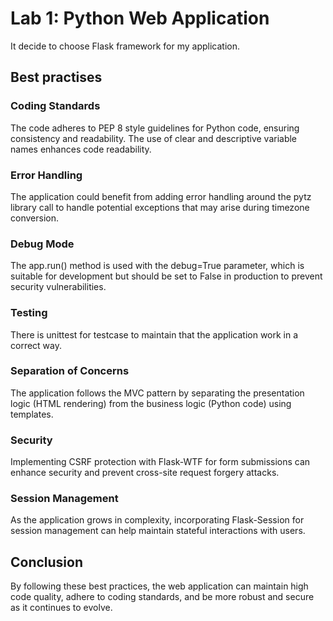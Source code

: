 # Lab 1: Python Web Application

It decide to choose Flask framework for my application.

## Best practises

### Coding Standards
The code adheres to PEP 8 style guidelines for Python code, ensuring consistency and readability. The use of clear and descriptive variable names enhances code readability.

### Error Handling
The application could benefit from adding error handling around the pytz library call to handle potential exceptions that may arise during timezone conversion.

### Debug Mode
The app.run() method is used with the debug=True parameter, which is suitable for development but should be set to False in production to prevent security vulnerabilities.

### Testing
There is unittest for testcase to maintain that the application work in a correct way.

### Separation of Concerns
The application follows the MVC pattern by separating the presentation logic (HTML rendering) from the business logic (Python code) using templates.

### Security
Implementing CSRF protection with Flask-WTF for form submissions can enhance security and prevent cross-site request forgery attacks.

### Session Management
As the application grows in complexity, incorporating Flask-Session for session management can help maintain stateful interactions with users.

## Conclusion
By following these best practices, the web application can maintain high code quality, adhere to coding standards, and be more robust and secure as it continues to evolve.

